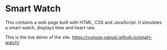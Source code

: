 # Smart Watch
This contains a web page built with HTML, CSS and JavaScript. It simulates a smart watch, displays time and heart rate.

This is the live demo of the site. 
https://yunusa-sanusi.github.io/smart-watch/
